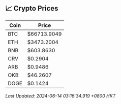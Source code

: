 ## 📈 Crypto Prices

| Coin | Price |
| ---- | ----- |
| BTC | $66713.9049 |
| ETH | $3473.2004 |
| BNB | $603.8630 |
| CRV | $0.2904 |
| ARB | $0.9486 |
| OKB | $46.2607 |
| DOGE | $0.1424 |

_Last Updated: 2024-06-14 03:16:34.919 +0800 HKT_